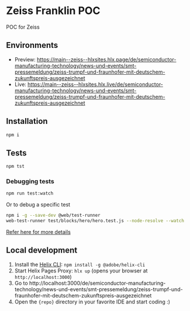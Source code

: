 # Zeiss Franklin POC
POC for Zeiss

## Environments
- Preview: https://main--zeiss--hlxsites.hlx.page/de/semiconductor-manufacturing-technology/news-und-events/smt-pressemeldung/zeiss-trumpf-und-fraunhofer-mit-deutschem-zukunftspreis-ausgezeichnet
- Live: https://main--zeiss--hlxsites.hlx.live/de/semiconductor-manufacturing-technology/news-und-events/smt-pressemeldung/zeiss-trumpf-und-fraunhofer-mit-deutschem-zukunftspreis-ausgezeichnet

## Installation

```sh
npm i
```

## Tests

```sh
npm tst
```
### Debugging tests
```sh
npm run test:watch
```
Or to debug a specific test
```sh
npm i -g --save-dev @web/test-runner
web-test-runner test/blocks/hero/hero.test.js --node-resolve --watch
```
[Refer here for more details](https://modern-web.dev/guides/test-runner/watch-and-debug/)

## Local development

1. Install the [Helix CLI](https://github.com/adobe/helix-cli): `npm install -g @adobe/helix-cli`
1. Start Helix Pages Proxy: `hlx up` (opens your browser at `http://localhost:3000`)
1. Go to http://localhost:3000/de/semiconductor-manufacturing-technology/news-und-events/smt-pressemeldung/zeiss-trumpf-und-fraunhofer-mit-deutschem-zukunftspreis-ausgezeichnet
1. Open the `{repo}` directory in your favorite IDE and start coding :)


